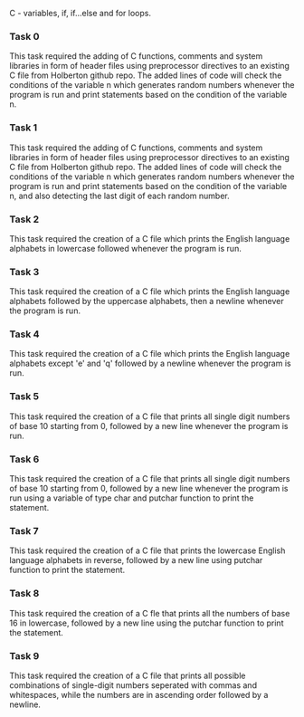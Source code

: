 C - variables, if, if...else and for loops.

<h3>Task 0</h3>
This task required the adding of C functions, comments and system libraries in form of header files using preprocessor directives to an existing C file from Holberton github repo. The added lines of code will check the conditions of the variable n which generates random numbers whenever the program is run and print statements based on the condition of the variable n.
<h3>Task 1</h3>
This task required the adding of C functions, comments and system libraries in form of header files using preprocessor directives to an existing C file from Holberton github repo. The added lines of code will check the conditions of the variable n which generates random numbers whenever the program is run and print statements based on the condition of the variable n, and also detecting the last digit of each random number.
<h3>Task 2</h3>
This task required the creation of a C file which prints the English language alphabets in lowercase followed whenever the program is run.
<h3>Task 3</h3>
This task required the creation of a C file which prints the English language alphabets followed by the uppercase alphabets, then a newline whenever the program is run.
<h3>Task 4</h3>
This task required the creation of a C file which prints the English language alphabets except 'e' and 'q' followed by a newline whenever the program is run.
<h3>Task 5</h3>
This task required the creation of a C file that prints all single digit numbers of base 10 starting from 0, followed by a new line whenever the program is run.
<h3>Task 6</h3>
This task required the creation of a C file that prints all single digit numbers of base 10 starting from 0, followed by a new line whenever the program is run using a variable of type char and putchar function to print the statement.
<h3>Task 7</h3>
This task required the creation of a C file that prints the lowercase English language alphabets in reverse, followed by a new line using putchar function to print the statement.
<h3>Task 8</h3>
This task required the creation of a C fle that prints all the numbers of base 16 in lowercase, followed by a new line using the putchar function to print the statement.
<h3>Task 9</h3>
This task required the creation of a C file that prints all possible combinations of single-digit numbers seperated with commas and whitespaces, while the numbers are in ascending order followed by a newline.
